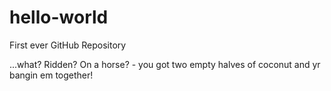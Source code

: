 # hello-world
First ever GitHub Repository

...what? Ridden? On a horse? - you got two empty halves of coconut and yr bangin em together!
